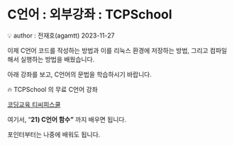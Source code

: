 # C언어 : 외부강좌 : TCPSchool

<aside>
💡 author : 전재호(agamtt) 2023-11-27

</aside>

이제 C언어 코드를 작성하는 방법과 이를 리눅스 환경에 저장하는 방법, 그리고 컴파일해서 실행하는 방법을 배웠습니다.

아래 강좌를 보고, C언어의 문법을 학습하시기 바랍니다.

<aside>
🔥 TCPSchool 의 무료 C언어 강좌

[코딩교육 티씨피스쿨](https://tcpschool.com/c/c_function_basic)

여기서, “**21) C언어 함수”** 까지 배우면 됩니다.

포인터부터는 나중에 배워도 됩니다.

</aside>